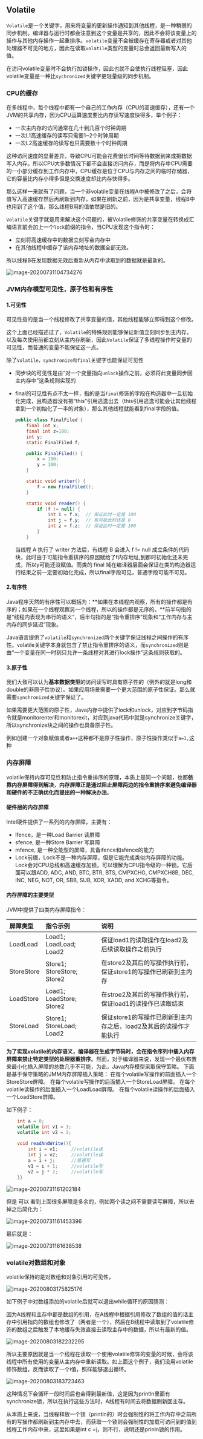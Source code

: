 ## Volatile

``Volatile``是一个关键字，用来将变量的更新操作通知到其他线程，是一种稍弱的同步机制。编译器与运行时都会注意到这个变量是共享的，因此不会将该变量上的操作与其他内存操作一起重排序。``volatile``变量不会被缓存在寄存器或者对其他处理器不可见的地方，因此在读取``volatile``类型的变量时总会返回最新写入的值。

在访问volatile变量时不会执行加锁操作，因此也就不会使执行线程阻塞，因此volatile变量是一种比``sychronized``关键字更轻量级的同步机制。

### CPU的缓存

在多线程中，每个线程中都有一个自己的工作内存（CPU的高速缓存），还有一个JVM的共享内存，因为CPU运算速度要比内存读写速度快得多，举个例子：

- 一次主内存的访问通常在几十到几百个时钟周期
- 一次L1高速缓存的读写只需要1~2个时钟周期
- 一次L2高速缓存的读写也只需要数十个时钟周期

这种访问速度的显著差异，导致CPU可能会花费很长时间等待数据到来或把数据写入内存。所以CPU大多数情况下都不会直接访问内存，而是将内存中CPU需要的一小部分缓存到工作内存中，CPU缓存是位于CPU与内存之间的临时存储器，它的容量比内存小得多但是交换速度却比内存快得多。

那么这样一来就有了问题，当一个非volatile变量在线程A中被修改了之后，会将值写入高速缓存然后再刷新到内存，如果在刷新之前，因为是共享变量，线程B中也用到了这个值，那么线程B用的值依然是旧的。

``Volatile``关键字就是用来解决这个问题的，被Volatile修饰的共享变量在转换成汇编语言前会加上一个``lock``前缀的指令，当CPU发现这个指令时：

- 立刻将高速缓存中的数据立刻写会内存中
- 在其他线程中缓存了该内存地址的数据全部无效。

所以线程B在发现数据无效后重新从内存中读取到的数据就是最新的。

![image-20200731104734276](图库/Volatile/image-20200731104734276.png)

### JVM内存模型可见性，原子性和有序性

#### 1.可见性

可见性指的是当一个线程修改了共享变量的值，其他线程能够立即得到这个修改。

这个上面已经描述过了，``Volatile``的特殊规则能够保证新值立刻同步到主内存，以及每次使用前都立刻从主内存刷新，因此``Volatile``保证了多线程操作时变量的可见性，而普通的变量不能保证这一点。

除了``Volatile，synchronize和final``关键字也能保证可见性

- 同步块的可见性是由“对一个变量指向``unlock``操作之前，必须将此变量同步回主内存中”这条规则实现的

- final的可见性有点不太一样，指的是当``final``修饰的字段在构造器中一旦初始化完成，且构造器没有把“this”引用逃逸出去（this引用逃逸可能会让其他线程拿到一个初始化了一半的对象），那么其他线程就能看到final字段的值。

  ```java
  public class FinalFiled {
      final int x;
      final int z=100;
      int y;
      static FinalFiled f;
  
      public FinalFiled() {
          x = 100;
          y = 100;
      }
  
      static void writer() {
          f = new FinalFiled();
      }
  
      static void reader() {
          if (f != null) {
              int i = f.x;  // 保证此时一定是 100
              int j = f.y;  // 有可能此时还是 0
              int z = f.z;  // 保证此时一定是 100
          }
      }
  ```

  当线程 A 执行了 writer 方法后，有线程 B 会进入 f != null 成立条件的代码块，此时由于可能指令重排序的原因赋给了f内存地址,到那时初始化还未完成，所以y可能还没赋值。而类的 final 域在编译器层面会保证在类的构造器运行结束之前一定要初始化完成，所以final字段可见，普通字段可能不可见。

  

#### 2.有序性

Java程序天然的有序性可以概括为：**如果在本线程内观察，所有的操作都是有序的；如果在一个线程观察另一个线程，所以的操作都是无序的。**前半句指的是“线程内表现为串行的语义”，后半句指的是“指令重排序”现象和“工作内存与主内存的同步延迟”现象。

Java语言提供了`volatile`和`synchronized`两个关键字保证线程之间操作的有序性。volatile关键字本身就包含了禁止指令重排序的语义，而``synchronized``则是由“一个变量在同一时刻只允许一条线程对其进行lock操作”这条规则获取的。

#### 3.原子性

我们大致可以认为**基本数据类型**的访问读写时具有原子性的（例外的就是long和double的非原子性协议）。如果应用场景需要一个更大范围的原子性保证。那么就需要`synchronized`关键字保证了。

如果需要更大范围的原子性，Java内存中提供了lock和unlock，对应到字节码指令就是monitorenter和monitorexit，对应到java代码中就是synchronize关键字，所以synchronize块之间的操作也具备原子性。

例如创建一个对象赋值或者``a++``这种都不是原子性操作，原子性操作类似于``a=1,``这种

### 内存屏障

volatile保持内存可见性和防止指令重排序的原理，本质上是同一个问题，也都**依靠内存屏障得到解决**，**内存屏障正是通过阻止屏障两边的指令重排序来避免编译器和硬件的不正确优化而提出的一种解决办法**。

####  硬件层的内存屏障

Intel硬件提供了一系列的内存屏障，主要有： 

-  lfence，是一种Load Barrier 读屏障 
-  sfence, 是一种Store Barrier 写屏障 
-  mfence, 是一种全能型的屏障，具备ifence和sfence的能力 
-  Lock前缀，Lock不是一种内存屏障，但是它能完成类似内存屏障的功能。Lock会对CPU总线和高速缓存加锁，可以理解为CPU指令级的一种锁。它后面可以跟ADD, ADC, AND, BTC, BTR, BTS, CMPXCHG, CMPXCH8B, DEC, INC, NEG, NOT, OR, SBB, SUB, XOR, XADD, and XCHG等指令。

#### 内存屏障的主要类型

JVM中提供了四类内存屏障指令：

| 屏障类型   | 指令示例                   | 说明                                                         |
| :--------- | :------------------------- | :----------------------------------------------------------- |
| LoadLoad   | Load1; LoadLoad; Load2     | 保证load1的读取操作在load2及后续读取操作之前执行             |
| StoreStore | Store1; StoreStore; Store2 | 在store2及其后的写操作执行前，保证store1的写操作已刷新到主内存 |
| LoadStore  | Load1; LoadStore; Store2   | 在stroe2及其后的写操作执行前，保证load1的读操作已读取结束    |
| StoreLoad  | Store1; StoreLoad; Load2   | 保证store1的写操作已刷新到主内存之后，load2及其后的读操作才能执行 |

**为了实现volatile的内存语义，编译器在生成字节码时，会在指令序列中插入内存屏障来禁止特定类型的处理器重排序**。然而，对于编译器来说，发现一个最优布置来最小化插入屏障的总数几乎不可能，为此，Java内存模型采取保守策略。
下面是基于保守策略的JMM内存屏障插入策略：
在每个volatile写操作的前面插入一个StoreStore屏障。
在每个volatile写操作的后面插入一个StoreLoad屏障。
在每个volatile读操作的后面插入一个LoadLoad屏障。
在每个volatile读操作的后面插入一个LoadStore屏障。

如下例子：

```java
	int a = 0;
    volatile int v1 = 1;
    volatile int v2 = 2;
    
    void readAndWrite(){
        int i = v1;     //volatile读
        int j = v2;     //volatile读
        a = i + j;      //普通写
        v1 = i + 1;     //volatile写
        v2 = j * 2;     //volatile写
    }}
```



![image-20200731161202184](图库/Volatile/image-20200731161202184.png)

但是  可以 看到上面很多屏障是多余的，例如两个读之间不需要读写屏障，所以去掉之后简化为：

![image-20200731161453396](图库/Volatile/image-20200731161453396.png)

最后就是：

![image-20200731161638538](图库/Volatile/image-20200731161638538.png)

### volatile对数组和对象

volatile保持的是对数组和对象引用的可见性，

![image-20200803175825176](图库/Volatile/image-20200803175825176.png)

如下例子中对数组添加的volatile后就可以退出while循环的原因猜测：

因为A线程和主存中都是数组的引用，在A线程中根据引用修改了数组的值的话主存中引用指向的数组也修改了（两者是一个），然后在B线程中读取到了volatile修饰的数组之后触发了本地缓存失效直接去读取主存中的数据，所以有最新的值。

![image-20200803182232295](图库/Volatile/image-20200803182232295.png)

所以主要原因就是当一个线程在读取一个使用volatile修饰的变量的时候，会将该线程中所有使用的变量从主内存中重新读取。如上面这个例子，我们没用volatile修饰数组，反而读取了一个i值，照样能够退出循环。

![image-20200803183723463](图库/Volatile/image-20200803183723463.png)

这种情况下会循环一段时间后也会得到最新值，这是因为println里面有synchronize锁，所以在执行这些方法时，A线程有时间去将数据刷新回主存。

从本质上来说，当线程释放一个锁（println的）时会强制性的将工作内存中之前所有的写操作都刷新到主内存中去，而获取一个锁则会强制性的加载可访问到的值到线程工作内存中来，这里如果是int c =j，则不行，说明还是prinln锁的作用。